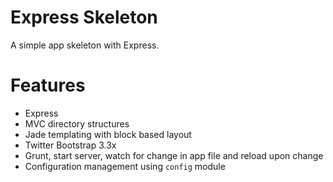 # Express Skeleton
A simple app skeleton with Express. 

# Features
- Express
- MVC directory structures
- Jade templating with block based layout
- Twitter Bootstrap 3.3x
- Grunt, start server, watch for change in app file and reload upon change
- Configuration management using `config` module